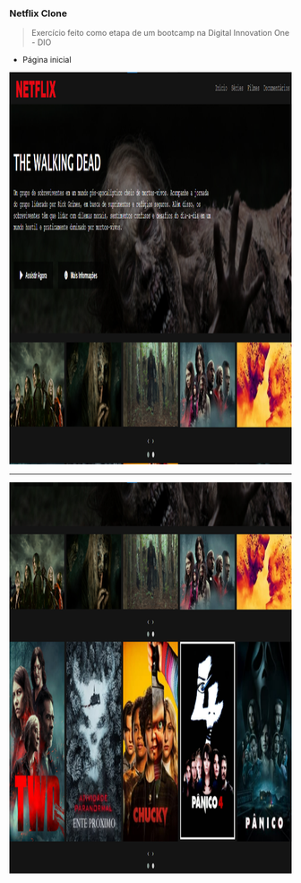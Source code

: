 ### Netflix Clone

> Exercício feito como etapa de um bootcamp na Digital Innovation One - DIO

- Página inicial

<img src="TWD-01.png" width="1360" height="700">

------

<img src="TWD-02.png" width="1360" height="700">
